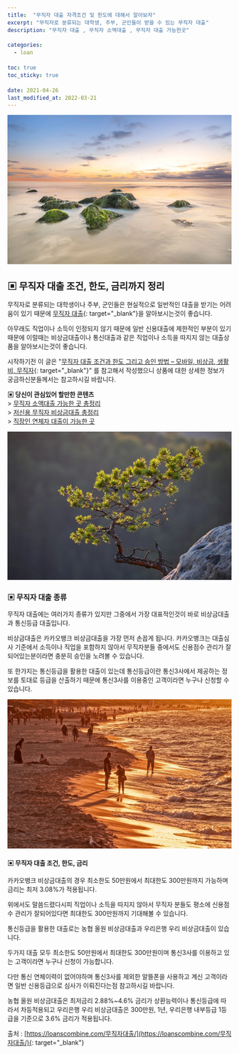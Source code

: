 ```yaml
---
title:  "무직자 대출 자격조건 및 한도에 대해서 알아보자"
excerpt: "무직자로 분류되는 대학생, 주부, 군인들이 받을 수 있는 무직자 대출"
description: "무직자 대출 , 무직자 소액대출 , 무직자 대출 가능한곳"

categories:
  - loan

toc: true
toc_sticky: true

date: 2021-04-26
last_modified_at: 2022-03-21
---
```

<p style="text-align: center;"><img src="/assets/images/posting_img/21-04-26/1.jpg" title="무직자 대출 자격조건" alt="무직자 대출 자격조건 이미지"></p>

## ▣ 무직자 대출 조건, 한도, 금리까지 정리  
무직자로 분류되는 대학생이나 주부, 군인들은 현실적으로 일반적인 대출을 받기는 어려움이 있기 때문에 [무직자 대출](https://loanscombine.com/무직자대출/){: target="_blank"}을 알아보시는것이 좋습니다.

아무래도 직업이나 소득이 인정되지 않기 때문에 일반 신용대출에 제한적인 부분이 있기 때문에 이럴때는 비상금대출이나 통신대출과 같은 직업이나 소득을 따지지 않는 대출상품을 알아보시는것이 좋습니다.

시작하기전 이 글은 "[무직자 대출 조건과 한도 그리고 승인 방법 – 모바일, 비상금, 생활비, 무직자](https://loanscombine.com/무직자대출/){: target="_blank"}" 를 참고해서 작성했으니 상품에 대한 상세한 정보가 궁금하신분들께서는 참고하시길 바랍니다.

**▣ 당신이 관심있어 할만한 콘텐츠**  
\> [무직자 소액대출 가능한 곳 총정리](https://loan-information.github.io/loan/8/)  
\> [저신용 무직자 비상금대출 총정리](https://loan-information.github.io/loan/7/)  
\> [직장인 연체자 대출이 가능한 곳](https://loan-information.github.io/loan/9/)

<p style="text-align: center;"><img src="/assets/images/posting_img/21-04-26/2.jpg" title="무직자 대출 자격조건 및 한도" alt="무직자 대출 자격조건 및 한도 이미지"></p>

### ▣ 무직자 대출 종류  
무직자 대출에는 여러가지 종류가 있지만 그중에서 가장 대표적인것이 바로 비상금대출과 통신등급 대출입니다.

비상금대출은 카카오뱅크 비상금대출을 가장 먼저 손꼽게 됩니다. 카카오뱅크는 대출심사 기준에서 소득이나 직업을 포함하지 않아서 무직자분들 중에서도 신용점수 관리가 잘되어있는분이라면 충분히 승인을 노려볼 수 있습니다.

또 한가지는 통신등급을 활용한 대출이 있는데 통신등급이란 통신3사에서 제공하는 정보를 토대로 등급을 산출하기 때문에 통신3사를 이용중인 고객이라면 누구나 신청할 수 있습니다.

<p style="text-align: center;"><img src="/assets/images/posting_img/21-04-26/3.jpg" title="무직자 대출 자격조건, 한도, 금리" alt="무직자 대출 자격조건, 한도, 금리 이미지"></p>

#### ▣ 무직자 대출 조건, 한도, 금리  
카카오뱅크 비상금대출의 경우 최소한도 50만원에서 최대한도 300만원까지 가능하며 금리는 최저 3.08%가 적용됩니다.

위에서도 말씀드렸다시피 직업이나 소득을 따지지 않아서 무직자 분들도 평소에 신용점수 관리가 잘되어있다면 최대한도 300만원까지 기대해볼 수 있습니다.

통신등급을 활용한 대출로는 농협 올원 비상금대출과 우리은행 우리 비상금대출이 있습니다.

두가지 대출 모두 최소한도 50만원에서 최대한도 300만원이며 통신3사를 이용하고 있는 고객이라면 누구나 신청이 가능합니다.

다만 통신 연체이력이 없어야하며 통신3사를 제외한 알뜰폰을 사용하고 계신 고객이라면 일반 신용등급으로 심사가 이뤄진다는점 참고하시길 바랍니다.

농협 올원 비상금대출은 최저금리 2.88%~4.6% 금리가 상환능력이나 통신등급에 따라서 차등적용되고 우리은행 우리 비상금대출은 300만원, 1년, 우리은행 내부등급 1등급을 기준으로 3.6% 금리가 적용됩니다.

출처 : [https://loanscombine.com/무직자대출/](https://loanscombine.com/무직자대출/){: target="_blank"}
